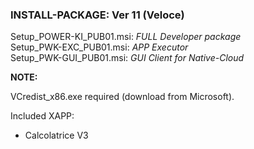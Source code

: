 <h3>INSTALL-PACKAGE: Ver 11 (Veloce)</h3>


Setup_POWER-KI_PUB01.msi:	<i>FULL Developer package</i> </br>
Setup_PWK-EXC_PUB01.msi:	<i>APP Executor</i> </br>
Setup_PWK-GUI_PUB01.msi:	<i>GUI Client for Native-Cloud </i> </br>

<b>NOTE:</b></br> 

VCredist_x86.exe required (download from Microsoft).

Included XAPP:

- Calcolatrice V3


